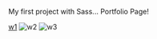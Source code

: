 My first project with Sass... Portfolio Page!


[w1](https://user-images.githubusercontent.com/118957608/212528604-3c34aa5e-4997-43d3-941b-55823fee9aae.png)
![w2](https://user-images.githubusercontent.com/118957608/212528610-fd7fc21c-7d5e-4b45-bc97-2b6c08312c24.png)
![w3](https://user-images.githubusercontent.com/118957608/212528611-1450b8de-939f-416a-9153-b67195a54e33.png)
